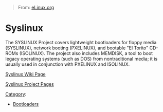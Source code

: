 > From: [eLinux.org](http://eLinux.org/Syslinux "http://eLinux.org/Syslinux")


# Syslinux



The SYSLINUX Project covers lightweight bootloaders for floppy media
(SYSLINUX), network booting (PXELINUX), and bootable "El Torito" CD-ROMs
(ISOLINUX). The project also includes MEMDISK, a tool to boot legacy
operating systems (such as DOS) from nontraditional media; it is usually
used in conjunction with PXELINUX and ISOLINUX.

[Syslinux Wiki Page](http://syslinux.zytor.com/wiki/index.php/Main_Page)

[Syslinux Project Pages](http://syslinux.zytor.com/index.php)


[Category](http://eLinux.org/Special:Categories "Special:Categories"):

-   [Bootloaders](http://eLinux.org/Category:Bootloaders "Category:Bootloaders")

